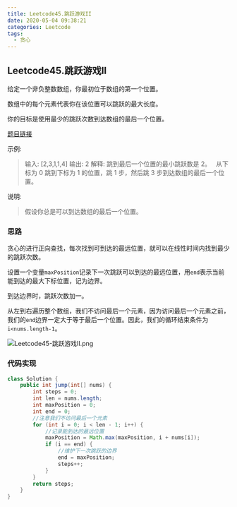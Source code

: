 ```yaml
---
title: Leetcode45.跳跃游戏II
date: 2020-05-04 09:38:21
categories: Leetcode
tags:
  - 贪心
---
```


## Leetcode45.跳跃游戏II

给定一个非负整数数组，你最初位于数组的第一个位置。

数组中的每个元素代表你在该位置可以跳跃的最大长度。

你的目标是使用最少的跳跃次数到达数组的最后一个位置。

[题目链接](https://leetcode-cn.com/problems/jump-game-ii)

<!--more-->

示例:

>输入: [2,3,1,1,4]
>输出: 2
>解释: 跳到最后一个位置的最小跳跃数是 2。
>     从下标为 0 跳到下标为 1 的位置，跳 1 步，然后跳 3 步到达数组的最后一个位置。

说明:

>假设你总是可以到达数组的最后一个位置。

### 思路

贪心的进行正向查找，每次找到可到达的最远位置，就可以在线性时间内找到最少的跳跃次数。

设置一个变量`maxPosition`记录下一次跳跃可以到达的最远位置，用`end`表示当前能到达的最大下标位置，记为边界。

到达边界时，跳跃次数加一。

从左到右遍历整个数组，我们不访问最后一个元素，因为访问最后一个元素之前，我们的`end`边界一定大于等于最后一个位置。因此，我们的循环结束条件为`i<nums.length-1`。

![Leetcode45-跳跃游戏II.png](https://f1bu920.github.io/images/Leetcode45-跳跃游戏II.png)



### 代码实现

```java
class Solution {
    public int jump(int[] nums) {
        int steps = 0;
        int len = nums.length;
        int maxPosition = 0;
        int end = 0;
        //注意我们不访问最后一个元素
        for (int i = 0; i < len - 1; i++) {
            //记录能到达的最远位置
            maxPosition = Math.max(maxPosition, i + nums[i]);
            if (i == end) {
                //维护下一次跳跃的边界
                end = maxPosition;
                steps++;
            }
        }
        return steps;
    }
}
```
